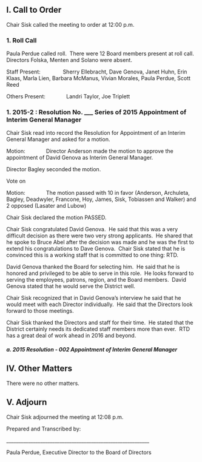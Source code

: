 ## I. Call to Order

Chair Sisk called the meeting to order at 12:00 p.m.

### 1. Roll Call

Paula Perdue called roll.  There were 12 Board members present at roll call.  Directors Folska, Menten and Solano were absent.

Staff Present:               Sherry Ellebracht, Dave Genova, Janet Huhn, Erin Klaas, Marla Lien, Barbara McManus, Vivian Morales, Paula Perdue, Scott Reed

Others Present:              Landri Taylor, Joe Triplett

### 1. 2015-2 : Resolution No. ___ Series of 2015 Appointment of Interim General Manager

Chair Sisk read into record the Resolution for Appointment of an Interim General Manager and asked for a motion.

Motion:              Director Anderson made the motion to approve the appointment of David Genova as Interim General Manager.

Director Bagley seconded the motion.

Vote on

Motion:              The motion passed with 10 in favor (Anderson, Archuleta, Bagley, Deadwyler, Francone, Hoy, James, Sisk, Tobiassen and Walker) and 2 opposed (Lasater and Lubow)

Chair Sisk declared the motion PASSED.

Chair Sisk congratulated David Genova.  He said that this was a very difficult decision as there were two very strong applicants.  He shared that he spoke to Bruce Abel after the decision was made and he was the first to extend his congratulations to Dave Genova.  Chair Sisk stated that he is convinced this is a working staff that is committed to one thing: RTD.

David Genova thanked the Board for selecting him.  He said that he is honored and privileged to be able to serve in this role.  He looks forward to serving the employees, patrons, region, and the Board members.  David Genova stated that he would serve the District well.

Chair Sisk recognized that in David Genova’s interview he said that he would meet with each Director individually.  He said that the Directors look forward to those meetings.

Chair Sisk thanked the Directors and staff for their time.  He stated that the District certainly needs its dedicated staff members more than ever.  RTD has a great deal of work ahead in 2016 and beyond.

##### a. 2015 Resolution - 002 Appointment of Interim General Manager

## IV. Other Matters

There were no other matters.

## V. Adjourn

Chair Sisk adjourned the meeting at 12:08 p.m.

Prepared and Transcribed by:

­­­­­­___________________________________________________________

Paula Perdue, Executive Director to the Board of Directors